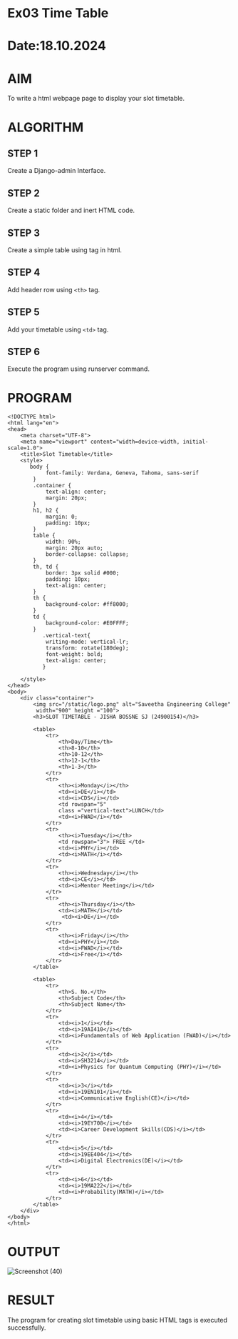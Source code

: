 # Ex03 Time Table
# Date:18.10.2024
# AIM
To write a html webpage page to display your slot timetable.

# ALGORITHM
## STEP 1
Create a Django-admin Interface.

## STEP 2
Create a static folder and inert HTML code.

## STEP 3
Create a simple table using <table> tag in html.

## STEP 4
Add header row using `<th>` tag.

## STEP 5
Add your timetable using `<td>` tag.

## STEP 6
Execute the program using runserver command.

# PROGRAM
```
<!DOCTYPE html>
<html lang="en">
<head>
    <meta charset="UTF-8">
    <meta name="viewport" content="width=device-width, initial-scale=1.0">
    <title>Slot Timetable</title>
    <style>
       body {
            font-family: Verdana, Geneva, Tahoma, sans-serif
        }
        .container {
            text-align: center;
            margin: 20px;
        }
        h1, h2 {
            margin: 0;
            padding: 10px;
        }
        table {
            width: 90%;
            margin: 20px auto;
            border-collapse: collapse;
        }
        th, td {
            border: 3px solid #000;
            padding: 10px;
            text-align: center;
        }
        th {
            background-color: #ff8000;
        }
        td {
            background-color: #E0FFFF;
        }
           .vertical-text{
            writing-mode: vertical-lr;
            transform: rotate(180deg);
            font-weight: bold;
            text-align: center;
           }

    </style>
</head>
<body>
    <div class="container">
        <img src="/static/logo.png" alt="Saveetha Engineering College"
         width="900" height ="100">
        <h3>SLOT TIMETABLE - JISHA BOSSNE SJ (24900154)</h3>
        
        <table>
            <tr>
                <th>Day/Time</th>
                <th>8-10</th>
                <th>10-12</th>
                <th>12-1</th>
                <th>1-3</th>
            </tr>
            <tr>
                <th><i>Monday</i></th>
                <td><i>DE</i></td>
                <td><i>CDS</i></td>
                <td rowspan="5"
                class ="vertical-text">LUNCH</td>
                <td><i>FWAD</i></td>
            </tr>
            <tr>
                <th><i>Tuesday</i></th>
                <td rowspan="3"> FREE </td>
                <td><i>PHY</i></td>
                <td><i>MATH</i></td>
            </tr>
            <tr>
                <th><i>Wednesday</i></th>
                <td><i>CE</i></td>
                <td><i>Mentor Meeting</i></td>
            </tr>
            <tr>
                <th><i>Thursday</i></th>
                <td><i>MATH</i></td>
                 <td><i>DE</i></td>
            </tr>
            <tr>
                <th><i>Friday</i></th>
                <td><i>PHY</i></td>
                <td><i>FWAD</i></td>
                <td><i>Free</i></td>
            </tr>
        </table>

        <table>
            <tr>
                <th>S. No.</th>
                <th>Subject Code</th>
                <th>Subject Name</th>
            </tr>
            <tr>
                <td><i>1</i></td>
                <td><i>19AI410</i></td>
                <td><i>Fundamentals of Web Application (FWAD)</i></td>
            </tr>
            <tr>
                <td><i>2</i></td>
                <td><i>SH3214</i></td>
                <td><i>Physics for Quantum Computing (PHY)</i></td>
            </tr>
            <tr>
                <td><i>3</i></td>
                <td><i>19EN101</i></td>
                <td><i>Communicative English(CE)</i></td>
            </tr>
            <tr>
                <td><i>4</i></td>
                <td><i>19EY708</i></td>
                <td><i>Career Development Skills(CDS)</i></td>
            </tr>
            <tr>
                <td><i>5</i></td>
                <td><i>19EE404</i></td>
                <td><i>Digital Electronics(DE)</i></td>
            </tr>
            <tr>
                <td><i>6</i></td>
                <td><i>19MA222</i></td>
                <td><i>Probability(MATH)</i></td>
            </tr>
        </table>
    </div>
</body>
</html>
```
# OUTPUT
![Screenshot (40)](https://github.com/user-attachments/assets/2e4b856f-c7bd-4565-bfa4-1918321b1188)


# RESULT
The program for creating slot timetable using basic HTML tags is executed successfully.
